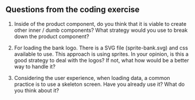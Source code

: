 ## Questions from the coding exercise

1. Inside of the product component, do you think that it is viable to create other inner / dumb components? What strategy would you use to break down the product component? 


2. For loading the bank logo. There is a SVG file (sprite-bank.svg) and css available to use. This approach is using sprites. In your opinion, is this a good strategy to deal with the logos? If not, what how would be a better way to handle it?


3. Considering the user experience, when loading data, a common practice is to use a skeleton screen. Have you already use it? What do you think about it?
